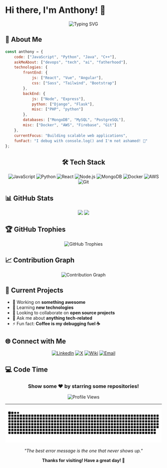 # Hi there, I'm Anthony! 👋

<div align="center">
  
  ![Typing SVG](https://readme-typing-svg.herokuapp.com?font=Fira+Code&size=30&duration=3000&pause=1000&color=00D4FF&center=true&vCenter=true&multiline=true&width=600&height=100&lines=DevOps+Engineer)

</div>

## 🚀 About Me

```javascript
const anthony = {
    code: ["JavaScript", "Python", "Java", "C++"],
    askMeAbout: ["devops", "tech", "ai", "fatherhood"],
    technologies: {
        frontEnd: {
            js: ["React", "Vue", "Angular"],
            css: ["Sass", "Tailwind", "Bootstrap"]
        },
        backEnd: {
            js: ["Node", "Express"],
            python: ["Django", "Flask"],
            misc: ["PHP", "python"]
        },
        databases: ["MongoDB", "MySQL", "PostgreSQL"],
        misc: ["Docker", "AWS", "Firebase", "Git"]
    },
    currentFocus: "Building scalable web applications",
    funFact: "I debug with console.log() and I'm not ashamed! 🐛"
};
```


<div align="center">

## 🛠️ Tech Stack

![JavaScript](https://img.shields.io/badge/JavaScript-F7DF1E?style=for-the-badge&logo=javascript&logoColor=black)
![Python](https://img.shields.io/badge/Python-3776AB?style=for-the-badge&logo=python&logoColor=white)
![React](https://img.shields.io/badge/React-20232A?style=for-the-badge&logo=react&logoColor=61DAFB)
![Node.js](https://img.shields.io/badge/Node.js-43853D?style=for-the-badge&logo=node.js&logoColor=white)
![MongoDB](https://img.shields.io/badge/MongoDB-4EA94B?style=for-the-badge&logo=mongodb&logoColor=white)
![Docker](https://img.shields.io/badge/Docker-2496ED?style=for-the-badge&logo=docker&logoColor=white)
![AWS](https://img.shields.io/badge/AWS-232F3E?style=for-the-badge&logo=amazon-aws&logoColor=white)
![Git](https://img.shields.io/badge/Git-F05032?style=for-the-badge&logo=git&logoColor=white)

</div>

## 📊 GitHub Stats

<div align="center">
  <img height="180em" src="https://github-readme-stats.vercel.app/api?username=anthonyrussano&show_icons=true&theme=tokyonight&include_all_commits=true&count_private=true"/>
  <img height="180em" src="https://github-readme-stats.vercel.app/api/top-langs/?username=anthonyrussano&layout=compact&langs_count=8&theme=tokyonight"/>
</div>

## 🏆 GitHub Trophies

<div align="center">
  <img src="https://github-profile-trophy.vercel.app/?username=anthonyrussano&theme=tokyonight&row=1&column=7&margin-h=15&margin-w=5&no-bg=true" alt="GitHub Trophies" />
</div>

## 📈 Contribution Graph

<div align="center">
  <img src="https://github-readme-activity-graph.vercel.app/graph?username=anthonyrussano&bg_color=1a1b27&color=70a5fd&line=70a5fd&point=ff6e96&area=true&hide_border=true" alt="Contribution Graph" />
</div>

## 🎯 Current Projects

- 🔭 Working on **something awesome**
- 🌱 Learning **new technologies**
- 👯 Looking to collaborate on **open source projects**
- 💬 Ask me about **anything tech-related**
- ⚡ Fun fact: **Coffee is my debugging fuel ☕**

## 🌐 Connect with Me

<div align="center">

[![LinkedIn](https://img.shields.io/badge/LinkedIn-0077B5?style=for-the-badge&logo=linkedin&logoColor=white)](https://linkedin.com/in/anthonyrussano)
[![X](https://img.shields.io/badge/Twitter-1DA1F2?style=for-the-badge&logo=twitter&logoColor=white)](https://x.com/anthonyrussano)
[![Wiki](https://img.shields.io/badge/Portfolio-000000?style=for-the-badge&logo=About.me&logoColor=white)](https://anthonyrussano.com)
[![Email](https://img.shields.io/badge/Email-D14836?style=for-the-badge&logo=gmail&logoColor=white)](mailto:me@anthonyrussano.com)

</div>

## 💻 Code Time

<!--START_SECTION:waka-->
<!--END_SECTION:waka-->

<div align="center">

### Show some ❤️ by starring some repositories!

![Profile Views](https://komarev.com/ghpvc/?username=anthonyrussano&color=blue&style=flat)

</div>

---

<div align="center">
  <img src="https://raw.githubusercontent.com/platane/platane/output/github-contribution-grid-snake-dark.svg" alt="Snake animation" />
</div>

<div align="center">
  
*"The best error message is the one that never shows up."*

**Thanks for visiting! Have a great day! 🚀**

</div>
